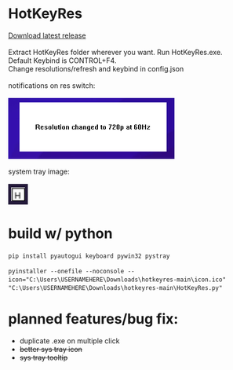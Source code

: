 # HotKeyRes
[Download latest release](https://github.com/seathasky/hotkeyres/releases)<br><Br>
Extract HotKeyRes folder wherever you want. Run HotKeyRes.exe.<br>
Default Keybind is CONTROL+F4.<br>
Change resolutions/refresh and keybind in config.json<br><br>
notifications on res switch:<br><br>
![image](https://raw.githubusercontent.com/seathasky/hotkeyres/main/notifcations.png)

system tray image:<br><br>
![image](https://github.com/seathasky/hotkeyres/blob/main/systemtray.png)
<br>

# build w/ python

```pip install pyautogui keyboard pywin32 pystray```

```pyinstaller --onefile --noconsole --icon="C:\Users\USERNAMEHERE\Downloads\hotkeyres-main\icon.ico" "C:\Users\USERNAMEHERE\Downloads\hotkeyres-main\HotKeyRes.py" ```

# planned features/bug fix:
<ul>
  <li>duplicate .exe on multiple click</li>
 <li><del>better sys tray icon</del></li>
 <li><del>sys tray tooltip</del></li>
 </ul> 



